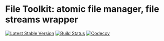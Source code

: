 # File Toolkit: atomic file manager, file streams wrapper
[![Latest Stable Version](https://poser.pugx.org/spiral/files/version)](https://packagist.org/packages/spiral/files)
[![Build Status](https://travis-ci.org/spiral/files.svg?branch=master)](https://travis-ci.org/spiral/files)
[![Codecov](https://codecov.io/gh/spiral/files/branch/master/graph/badge.svg)](https://codecov.io/gh/spiral/files/)
